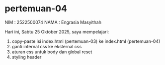 # pertemuan-04
NIM : 2522500074
NAMA : Engrasia Masyithah

Hari ini, Sabtu 25 Oktober 2025, saya mempelajari:   
<ol>
  <li>copy-paste isi index.html (pertemuan-03) ke index.html (pertemuan-04)</li>
  <li>ganti internal css ke eksternal css</li>
  <li>aturan css untuk body dan global reset</li>
  <li>styling header</li>
<ol>   